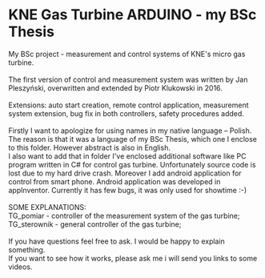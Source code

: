# KNE Gas Turbine ARDUINO - my BSc Thesis
My BSc project - measurement and control systems of KNE's micro gas turbine. <br/><br/>
The first version of control and measurement system was written by Jan Pleszyński, overwritten and extended by Piotr Klukowski in 2016.
<br/><br/>
Extensions: auto start creation, remote control application, measurement system extension, bug fix in both controllers, safety procedures added.
<br/><br/>
Firstly I want to apologize for using names in my native language – Polish. The reason is that it was a language of my BSc Thesis, which one I enclose to this folder. However abstract is also in English.
<br/>
I also want to add that in folder I've enclosed additional software like PC program written in C# for control gas turbine. Unfortunately source code is lost due to my hard drive crash. Moreover I add android application for control from smart phone. Android application was developed in appInventor. Currently it has few bugs, it was only used for showtime :-)
<br/><br/>
SOME EXPLANATIONS:<br/>
TG_pomiar - controller of the measurement system of the gas turbine;<br/>
TG_sterownik - general controller of the gas turbine;<br/>
<br/>
If you have questions feel free to ask. I would be happy to explain something.<br/>
If you want to see how it works, please ask me i will send you links to some videos.
